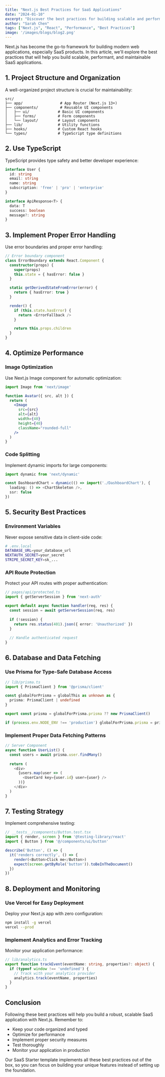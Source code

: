 ```yaml
---
title: "Next.js Best Practices for SaaS Applications"
date: "2024-01-10"
excerpt: "Discover the best practices for building scalable and performant SaaS applications with Next.js."
author: "Sarah Chen"
tags: ["Next.js", "React", "Performance", "Best Practices"]
image: '/images/blogs/blog2.png'
---
```


Next.js has become the go-to framework for building modern web applications, especially SaaS products. In this article, we'll explore the best practices that will help you build scalable, performant, and maintainable SaaS applications.

## 1. Project Structure and Organization

A well-organized project structure is crucial for maintainability:

```
src/
├── app/                 # App Router (Next.js 13+)
├── components/          # Reusable UI components
│   ├── ui/             # Basic UI components
│   ├── forms/          # Form components
│   └── layout/         # Layout components
├── lib/                # Utility functions
├── hooks/              # Custom React hooks
└── types/              # TypeScript type definitions
```

## 2. Use TypeScript

TypeScript provides type safety and better developer experience:

```typescript
interface User {
  id: string
  email: string
  name: string
  subscription: 'free' | 'pro' | 'enterprise'
}

interface ApiResponse<T> {
  data: T
  success: boolean
  message?: string
}
```

## 3. Implement Proper Error Handling

Use error boundaries and proper error handling:

```typescript
// Error boundary component
class ErrorBoundary extends React.Component {
  constructor(props) {
    super(props)
    this.state = { hasError: false }
  }

  static getDerivedStateFromError(error) {
    return { hasError: true }
  }

  render() {
    if (this.state.hasError) {
      return <ErrorFallback />
    }

    return this.props.children
  }
}
```

## 4. Optimize Performance

### Image Optimization
Use Next.js Image component for automatic optimization:

```jsx
import Image from 'next/image'

function Avatar({ src, alt }) {
  return (
    <Image
      src={src}
      alt={alt}
      width={40}
      height={40}
      className="rounded-full"
    />
  )
}
```

### Code Splitting
Implement dynamic imports for large components:

```typescript
import dynamic from 'next/dynamic'

const DashboardChart = dynamic(() => import('./DashboardChart'), {
  loading: () => <ChartSkeleton />,
  ssr: false
})
```

## 5. Security Best Practices

### Environment Variables
Never expose sensitive data in client-side code:

```bash
# .env.local
DATABASE_URL=your_database_url
NEXTAUTH_SECRET=your_secret
STRIPE_SECRET_KEY=sk_...
```

### API Route Protection
Protect your API routes with proper authentication:

```typescript
// pages/api/protected.ts
import { getServerSession } from 'next-auth'

export default async function handler(req, res) {
  const session = await getServerSession(req, res)
  
  if (!session) {
    return res.status(401).json({ error: 'Unauthorized' })
  }
  
  // Handle authenticated request
}
```

## 6. Database and Data Fetching

### Use Prisma for Type-Safe Database Access

```typescript
// lib/prisma.ts
import { PrismaClient } from '@prisma/client'

const globalForPrisma = globalThis as unknown as {
  prisma: PrismaClient | undefined
}

export const prisma = globalForPrisma.prisma ?? new PrismaClient()

if (process.env.NODE_ENV !== 'production') globalForPrisma.prisma = prisma
```

### Implement Proper Data Fetching Patterns

```typescript
// Server Component
async function UserList() {
  const users = await prisma.user.findMany()
  
  return (
    <div>
      {users.map(user => (
        <UserCard key={user.id} user={user} />
      ))}
    </div>
  )
}
```

## 7. Testing Strategy

Implement comprehensive testing:

```typescript
// __tests__/components/Button.test.tsx
import { render, screen } from '@testing-library/react'
import { Button } from '@/components/ui/button'

describe('Button', () => {
  it('renders correctly', () => {
    render(<Button>Click me</Button>)
    expect(screen.getByRole('button')).toBeInTheDocument()
  })
})
```

## 8. Deployment and Monitoring

### Use Vercel for Easy Deployment
Deploy your Next.js app with zero configuration:

```bash
npm install -g vercel
vercel --prod
```

### Implement Analytics and Error Tracking
Monitor your application performance:

```typescript
// lib/analytics.ts
export function trackEvent(eventName: string, properties?: object) {
  if (typeof window !== 'undefined') {
    // Track with your analytics provider
    analytics.track(eventName, properties)
  }
}
```

## Conclusion

Following these best practices will help you build a robust, scalable SaaS application with Next.js. Remember to:

- Keep your code organized and typed
- Optimize for performance
- Implement proper security measures
- Test thoroughly
- Monitor your application in production

Our SaaS Starter template implements all these best practices out of the box, so you can focus on building your unique features instead of setting up the foundation. 